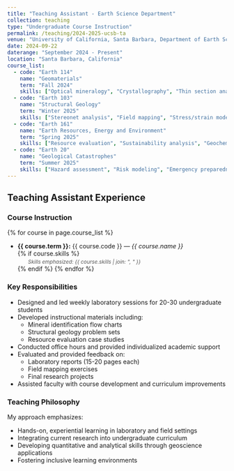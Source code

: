 ```yaml
---
title: "Teaching Assistant - Earth Science Department"
collection: teaching
type: "Undergraduate Course Instruction"
permalink: /teaching/2024-2025-ucsb-ta
venue: "University of California, Santa Barbara, Department of Earth Science"
date: 2024-09-22
daterange: "September 2024 - Present"
location: "Santa Barbara, California"
course_list:
  - code: "Earth 114"
    name: "Geomaterials"
    term: "Fall 2024"
    skills: ["Optical mineralogy", "Crystallography", "Thin section analysis"]
  - code: "Earth 103"
    name: "Structural Geology"
    term: "Winter 2025" 
    skills: ["Stereonet analysis", "Field mapping", "Stress/strain modeling"]
  - code: "Earth 161"
    name: "Earth Resources, Energy and Environment"
    term: "Spring 2025"
    skills: ["Resource evaluation", "Sustainability analysis", "Geochemical data interpretation"]
  - code: "Earth 20"
    name: "Geological Catastrophes"
    term: "Summer 2025"
    skills: ["Hazard assessment", "Risk modeling", "Emergency preparedness"]
---
```


## Teaching Assistant Experience

### Course Instruction
{% for course in page.course_list %}
- **{{ course.term }}:** {{ course.code }} — *{{ course.name }}*  
  {% if course.skills %}
  <span class="course-skills">Skills emphasized: {{ course.skills | join: ", " }}</span>
  {% endif %}
{% endfor %}

### Key Responsibilities
- Designed and led weekly laboratory sessions for 20-30 undergraduate students
- Developed instructional materials including:
  - Mineral identification flow charts
  - Structural geology problem sets
  - Resource evaluation case studies
- Conducted office hours and provided individualized academic support
- Evaluated and provided feedback on:
  - Laboratory reports (15-20 pages each)
  - Field mapping exercises
  - Final research projects
- Assisted faculty with course development and curriculum improvements

### Teaching Philosophy
My approach emphasizes:
- Hands-on, experiential learning in laboratory and field settings
- Integrating current research into undergraduate curriculum
- Developing quantitative and analytical skills through geoscience applications
- Fostering inclusive learning environments

<style>
.course-skills {
    display: block;
    font-size: 0.85em;
    color: #555;
    margin-left: 2em;
    margin-top: 0.25em;
    font-style: italic;
}
</style>

